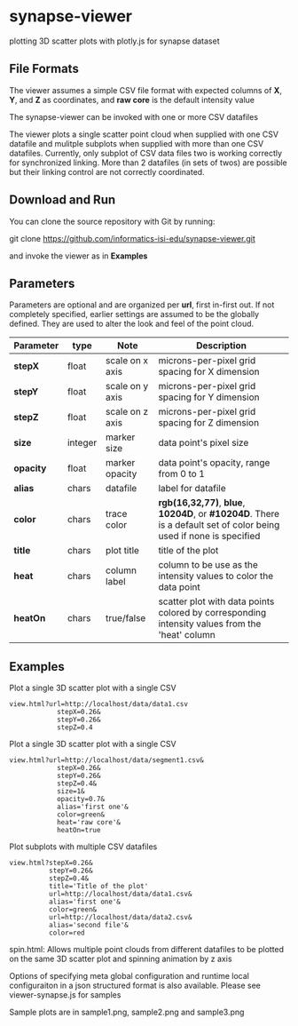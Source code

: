 # synapse-viewer

plotting 3D scatter plots with plotly.js for synapse dataset

## File Formats

The viewer assumes a simple CSV file format with expected columns of
**X**, **Y**, and **Z** as coordinates, and **raw core** is the default 
intensity value

The synapse-viewer can be invoked with one or more CSV datafiles

The viewer plots a single scatter point cloud when supplied with one
CSV datafile and mulitple subplots when supplied with more than one 
CSV datafiles. Currently, only subplot of CSV data files two is working 
correctly for synchronized linking. More than 2 datafiles (in sets of twos)
are possible but their linking control are not correctly coordinated.


## Download and Run 

You can clone the source repository with Git by running:

  git clone https://github.com/informatics-isi-edu/synapse-viewer.git

and invoke the viewer as in **Examples**

## Parameters
 
Parameters are optional and are organized per **url**, first in-first out. If
not completely specified, earlier settings are assumed to be the globally 
defined.  They are used to alter the look and feel of the point cloud.

| Parameter | type | Note | Description |
| --- | --- | --- | --- |
| **stepX** | float | scale on x axis | microns-per-pixel grid spacing for X dimension |
| **stepY** | float | scale on y axis | microns-per-pixel grid spacing for Y dimension | 
| **stepZ** | float | scale on z axis | microns-per-pixel grid spacing for Z dimension |
| **size** | integer | marker size | data point's pixel size |
| **opacity** | float | marker opacity | data point's opacity, range from 0 to 1  |
| **alias** | chars | datafile | label for datafile |
| **color** | chars | trace color| **rgb(16,32,77)**, **blue**, **10204D**, or **#10204D**. There is a default set of color being used if none is specified |
| **title** | chars | plot title | title of the plot |
| **heat** | chars | column label | column to be use as the intensity values to color the data point |
| **heatOn** | chars | true/false | scatter plot with data points colored by corresponding intensity values from the 'heat' column |


## Examples

Plot a single 3D scatter plot with a single CSV

```
view.html?url=http://localhost/data/data1.csv
            stepX=0.26&
            stepY=0.26&
            stepZ=0.4

```

Plot a single 3D scatter plot with a single CSV

```
view.html?url=http://localhost/data/segment1.csv&
            stepX=0.26&
            stepY=0.26&
            stepZ=0.4&
            size=1&
            opacity=0.7&
            alias='first one'&
            color=green&
            heat='raw core'&
            heatOn=true

```

Plot subplots with multiple CSV datafiles

```
view.html?stepX=0.26&
          stepY=0.26&
          stepZ=0.4&
          title='Title of the plot'
          url=http://localhost/data/data1.csv&
          alias='first one'&
          color=green&
          url=http://localhost/data/data2.csv&
          alias='second file'&
          color=red

```

spin.html: Allows multiple point clouds from different datafiles to 
be plotted on the same 3D scatter plot and spinning animation by z axis

Options of specifying meta global configuration and runtime local 
configuraiton in a json structured format is also available. Please see
viewer-synapse.js for samples

Sample plots are in sample1.png, sample2.png and sample3.png
